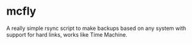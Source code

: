 mcfly
=====

A really simple rsync script to make backups based on any system with support for hard links, works like Time Machine.